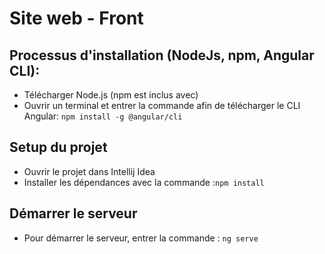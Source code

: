 # Site web - Front

## Processus d'installation (NodeJs, npm, Angular CLI):

* Télécharger Node.js (npm est inclus avec)
* Ouvrir un terminal et entrer la commande afin de télécharger le CLI Angular: `npm install -g @angular/cli`

## Setup du projet

* Ouvrir le projet dans Intellij Idea
* Installer les dépendances avec la commande :`npm install`

## Démarrer le serveur
* Pour démarrer le serveur, entrer la commande : `ng serve`
